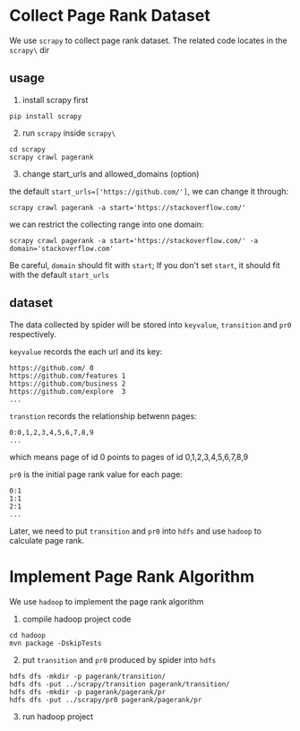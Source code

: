 # Collect Page Rank Dataset

We use `scrapy` to collect page rank dataset. The related code locates in the `scrapy\` dir

## usage

1. install scrapy first

```shell
pip install scrapy
```

2. run `scrapy` inside `scrapy\`

```shell
cd scrapy
scrapy crawl pagerank
```
3. change start_urls and allowed_domains (option)

the default `start_urls=['https://github.com/']`, we can change it through:

```shell
scrapy crawl pagerank -a start='https://stackoverflow.com/'
```

we can restrict the collecting range into one domain:

```shell
scrapy crawl pagerank -a start='https://stackoverflow.com/' -a domain='stackoverflow.com'
```

Be careful, `domain` should fit with `start`; If you don't set `start`, it should fit with the default `start_urls`

## dataset

The data collected by spider will be stored into `keyvalue`, `transition` and `pr0` respectively.

`keyvalue` records the each url and its key:

```
https://github.com/	0
https://github.com/features	1
https://github.com/business	2
https://github.com/explore	3
...
```

`transtion` records the relationship betwenn pages:

```
0:0,1,2,3,4,5,6,7,8,9
...
```

which means page of id 0 points to pages of id 0,1,2,3,4,5,6,7,8,9

`pr0` is the initial page rank value for each page:

```
0:1
1:1
2:1
...
```

Later, we need to put `transition` and `pr0` into `hdfs` and use `hadoop` to calculate page rank.

# Implement Page Rank Algorithm

We use `hadoop` to implement the page rank algorithm

1. compile hadoop project code

```shell
cd hadoop
mvn package -DskipTests
```

2. put `transition` and `pr0` produced by spider into `hdfs`

```shell
hdfs dfs -mkdir -p pagerank/transition/
hdfs dfs -put ../scrapy/transition pagerank/transition/
hdfs dfs -mkdir -p pagerank/pagerank/pr
hdfs dfs -put ../scrapy/pr0 pagerank/pagerank/pr
```

3. run hadoop project
